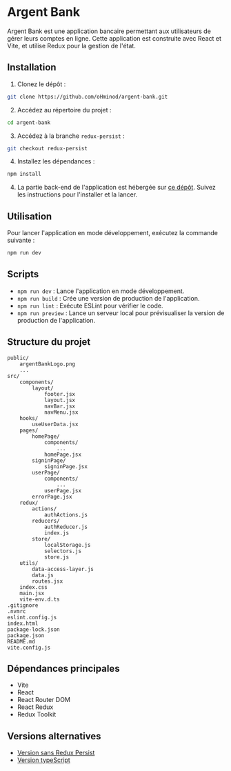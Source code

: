 # Argent Bank

Argent Bank est une application bancaire permettant aux utilisateurs de gérer leurs comptes en ligne. Cette application est construite avec React et Vite, et utilise Redux pour la gestion de l'état.

## Installation

1. Clonez le dépôt :

```sh
git clone https://github.com/oHminod/argent-bank.git
```

2. Accédez au répertoire du projet :

```sh
cd argent-bank
```

3. Accédez à la branche `redux-persist` :

```sh
git checkout redux-persist
```

4. Installez les dépendances :

```sh
npm install
```

4. La partie back-end de l'application est hébergée sur [ce dépôt](https://github.com/OpenClassrooms-Student-Center/Project-10-Bank-API). Suivez les instructions pour l'installer et la lancer.

## Utilisation

Pour lancer l'application en mode développement, exécutez la commande suivante :

```sh
npm run dev
```

## Scripts

- `npm run dev` : Lance l'application en mode développement.
- `npm run build` : Crée une version de production de l'application.
- `npm run lint` : Exécute ESLint pour vérifier le code.
- `npm run preview` : Lance un serveur local pour prévisualiser la version de production de l'application.

## Structure du projet

```
public/
    argentBankLogo.png
    ...
src/
    components/
        layout/
            footer.jsx
            layout.jsx
            navBar.jsx
            navMenu.jsx
    hooks/
        useUserData.jsx
    pages/
        homePage/
            components/
                ...
            homePage.jsx
        signinPage/
            signinPage.jsx
        userPage/
            components/
                ...
            userPage.jsx
        errorPage.jsx
    redux/
        actions/
            authActions.js
        reducers/
            authReducer.js
            index.js
        store/
            localStorage.js
            selectors.js
            store.js
    utils/
        data-access-layer.js
        data.js
        routes.jsx
    index.css
    main.jsx
    vite-env.d.ts
.gitignore
.nvmrc
eslint.config.js
index.html
package-lock.json
package.json
README.md
vite.config.js
```

## Dépendances principales

- Vite
- React
- React Router DOM
- React Redux
- Redux Toolkit

## Versions alternatives

- [Version sans Redux Persist](https://github.com/oHminod/argent-bank)
- [Version typeScript](https://github.com/oHminod/argentbank)

